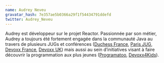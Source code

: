```yaml
---
name: Audrey Neveu
gravatar_hash: 7e357ae5b0366a29f1f54434791ddefd
twitter: Audrey_Neveu
---
```


Audrey est développeur sur le projet Reactor. Passionnée par son métier, Audrey a toujours été fortement engagée dans la communauté Java au travers de plusieurs JUGs et conférences ([Duchess France](https://www.duchess-france.org/), [Paris JUG](https://www.parisjug.org), [Devoxx France](https://www.devoxx.fr/), [Devoxx UK](https://www.devoxx.co.uk/)) mais aussi au sein d’initiatives visant à faire découvrir la programmation aux plus jeunes ([Programatoo](https://twitter.com/Programatoo), [Devoxx4Kids](https://www.devoxx4kids.org/)).
